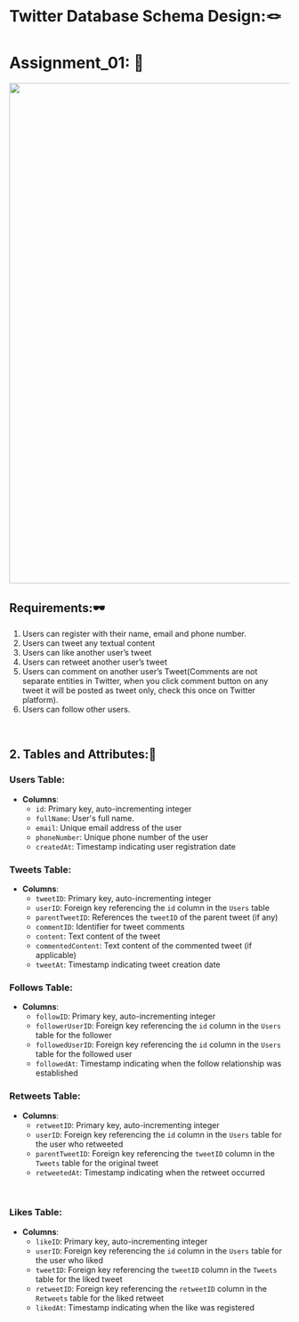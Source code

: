 # Twitter Database Schema Design:🪢
# Assignment_01: 📜
<img src = "https://github.com/Ritikkumar992/twitterSchemaDesign/assets/75531808/ac28003f-cb47-4664-93f2-9625085020bf" width = "900px">

## Requirements:🕶️
1. Users can register with their name, email and phone number.
2. Users can tweet any textual content
3. Users can like another user’s tweet
4. Users can retweet another user’s tweet
5. Users can comment on another user’s Tweet(Comments are not separate entities in Twitter, when you click comment button on any tweet it will be posted as tweet only, check this once on Twitter platform).
6. Users can follow other users.

 <br/>
 
## 2. Tables and Attributes:🔆

### Users Table:
- **Columns**:
  - `id`: Primary key, auto-incrementing integer
  - `fullName`: User's full name.
  - `email`: Unique email address of the user
  - `phoneNumber`: Unique phone number of the user
  - `createdAt`: Timestamp indicating user registration date

### Tweets Table:
- **Columns**:
  - `tweetID`: Primary key, auto-incrementing integer
  - `userID`: Foreign key referencing the `id` column in the `Users` table
  - `parentTweetID`: References the `tweetID` of the parent tweet (if any)
  - `commentID`: Identifier for tweet comments
  - `content`: Text content of the tweet
  - `commentedContent`: Text content of the commented tweet (if applicable)
  - `tweetAt`: Timestamp indicating tweet creation date

### Follows Table:
- **Columns**:
  - `followID`: Primary key, auto-incrementing integer
  - `followerUserID`: Foreign key referencing the `id` column in the `Users` table for the follower
  - `followedUserID`: Foreign key referencing the `id` column in the `Users` table for the followed user
  - `followedAt`: Timestamp indicating when the follow relationship was established

### Retweets Table:
- **Columns**:
  - `retweetID`: Primary key, auto-incrementing integer
  - `userID`: Foreign key referencing the `id` column in the `Users` table for the user who retweeted
  - `parentTweetID`: Foreign key referencing the `tweetID` column in the `Tweets` table for the original tweet
  - `retweetedAt`: Timestamp indicating when the retweet occurred

<br/>

### Likes Table:
- **Columns**:
  - `likeID`: Primary key, auto-incrementing integer
  - `userID`: Foreign key referencing the `id` column in the `Users` table for the user who liked
  - `tweetID`: Foreign key referencing the `tweetID` column in the `Tweets` table for the liked tweet
  - `retweetID`: Foreign key referencing the `retweetID` column in the `Retweets` table for the liked retweet
  - `likedAt`: Timestamp indicating when the like was registered
